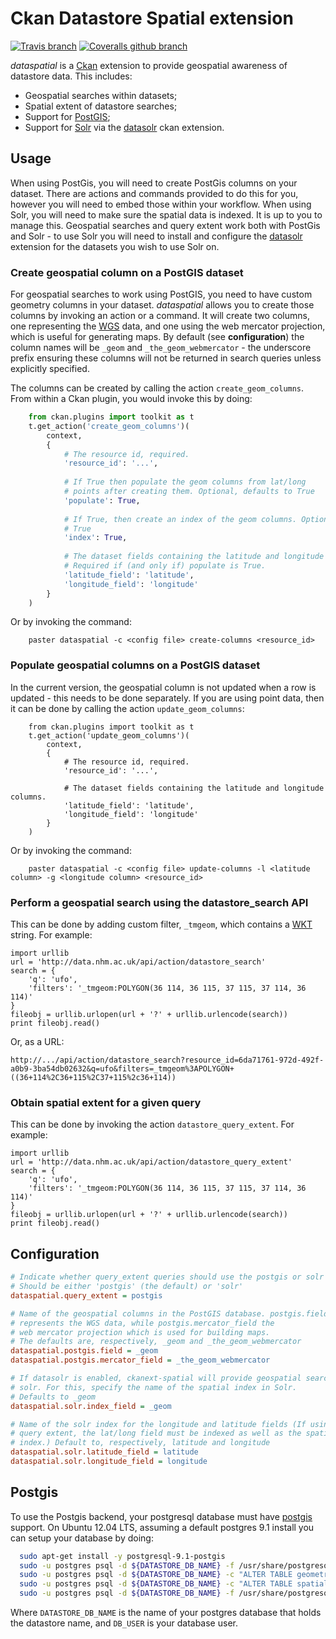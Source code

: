 Ckan Datastore Spatial extension
================================

[![Travis branch](https://img.shields.io/travis/NaturalHistoryMuseum/ckanext-dataspatial/master.svg?style=flat-square)](https://travis-ci.org/NaturalHistoryMuseum/ckanext-dataspatial) [![Coveralls github branch](https://img.shields.io/coveralls/github/NaturalHistoryMuseum/ckanext-dataspatial/master.svg?style=flat-square)](https://coveralls.io/github/NaturalHistoryMuseum/ckanext-dataspatial)

*dataspatial* is a [Ckan](http://ckan.org) extension to provide geospatial awareness of datastore data. This includes:

- Geospatial searches within datasets;
- Spatial extent of datastore searches;
- Support for [PostGIS](http://postgis.net);
- Support for [Solr](http://solr.org) via the [datasolr](http://github.com/NaturalHistoryMuseum/ckanext-datasolr) ckan extension.


Usage
-----

When using PostGis, you will need to create PostGis columns on your dataset. There are actions and commands provided to do this for you, however you will need to embed those within your workflow. When using Solr, you will need to make sure the spatial data is indexed. It is up to you to manage this. Geospatial searches and query extent work both with PostGis and Solr - to use Solr you will need to install and configure the [datasolr](http://github.com/NaturalHistoryMuseum/ckanext-datasolr) extension for the datasets you wish to use Solr on. 

### Create geospatial column on a PostGIS dataset

For geospatial searches to work using PostGIS, you need to have custom geometry columns in your dataset. *dataspatial* allows you to create those columns by invoking an action or a command. It will create two columns, one representing the [WGS](http://en.wikipedia.org/wiki/World_Geodetic_System) data, and one using the web mercator projection, which is useful for generating maps. By default (see **configuration**) the column names will be `_geom` and `_the_geom_webmercator` - the underscore prefix ensuring these columns will not be returned in search queries unless explicitly specified.

The columns can be created by calling the action `create_geom_columns`. From within a Ckan plugin, you would invoke this by doing:

```python
    from ckan.plugins import toolkit as t
    t.get_action('create_geom_columns')(
        context,
        {
            # The resource id, required.
            'resource_id': '...',
        
            # If True then populate the geom columns from lat/long
            # points after creating them. Optional, defaults to True
            'populate': True,
        
            # If True, then create an index of the geom columns. Optional, defaults to
            # True
            'index': True,
        
            # The dataset fields containing the latitude and longitude columns.
            # Required if (and only if) populate is True.
            'latitude_field': 'latitude',
            'longitude_field': 'longitude'
        }
    )
```
    

Or by invoking the command:

``` 
    paster dataspatial -c <config file> create-columns <resource_id>
```

### Populate geospatial columns on a PostGIS dataset

In the current version, the geospatial column is not updated when a row is updated - this needs to be done separately. If you are using point data, then it can be done by calling the action `update_geom_columns`:


```
    from ckan.plugins import toolkit as t
    t.get_action('update_geom_columns')(
        context,
        {
            # The resource id, required.
            'resource_id': '...',
        
            # The dataset fields containing the latitude and longitude columns.
            'latitude_field': 'latitude',
            'longitude_field': 'longitude'
        }
    )
```

Or by invoking the command:

``` 
    paster dataspatial -c <config file> update-columns -l <latitude column> -g <longitude column> <resource_id>
```

### Perform a geospatial search using the datastore_search API

This can be done by adding custom filter, `_tmgeom`, which contains a [WKT](http://en.wikipedia.org/wiki/Well-known_text) string. For example:

```
import urllib
url = 'http://data.nhm.ac.uk/api/action/datastore_search'
search = {
    'q': 'ufo',
    'filters': '_tmgeom:POLYGON(36 114, 36 115, 37 115, 37 114, 36 114)' 
}
fileobj = urllib.urlopen(url + '?' + urllib.urlencode(search))
print fileobj.read()
```

Or, as a URL:

```
http://.../api/action/datastore_search?resource_id=6da71761-972d-492f-a0b9-3ba54db02632&q=ufo&filters=_tmgeom%3APOLYGON+((36+114%2C36+115%2C37+115%2c36+114))
```

### Obtain spatial extent for a given query

This can be done by invoking the action `datastore_query_extent`. For example:

```
import urllib
url = 'http://data.nhm.ac.uk/api/action/datastore_query_extent'
search = {
    'q': 'ufo',
    'filters': '_tmgeom:POLYGON(36 114, 36 115, 37 115, 37 114, 36 114)' 
}
fileobj = urllib.urlopen(url + '?' + urllib.urlencode(search))
print fileobj.read()
```

Configuration
-------------

```ini
# Indicate whether query_extent queries should use the postgis or solr backend.
# Should be either 'postgis' (the default) or 'solr'
dataspatial.query_extent = postgis

# Name of the geospatial columns in the PostGIS database. postgis.field
# represents the WGS data, while postgis.mercator_field the
# web mercator projection which is used for building maps.
# The defaults are, respectively, _geom and _the_geom_webmercator
dataspatial.postgis.field = _geom
dataspatial.postgis.mercator_field = _the_geom_webmercator

# If datasolr is enabled, ckanext-spatial will provide geospatial search using
# solr. For this, specify the name of the spatial index in Solr. 
# Defaults to _geom
dataspatial.solr.index_field = _geom

# Name of the solr index for the longitude and latitude fields (If using solr 
# query extent, the lat/long field must be indexed as well as the spatial 
# index.) Default to, respectively, latitude and longitude
dataspatial.solr.latitude_field = latitude
dataspatial.solr.longitude_field = longitude
```

Postgis
-------
To use the Postgis backend, your postgresql database must have <a href="http://postgis.net/">postgis</a> support. On Ubuntu 12.04 LTS, assuming a
default postgres 9.1 install you can setup your database by doing:

```bash
  sudo apt-get install -y postgresql-9.1-postgis
  sudo -u postgres psql -d ${DATASTORE_DB_NAME} -f /usr/share/postgresql/9.1/contrib/postgis-1.5/postgis.sql
  sudo -u postgres psql -d ${DATASTORE_DB_NAME} -c "ALTER TABLE geometry_columns OWNER TO $DB_USER"
  sudo -u postgres psql -d ${DATASTORE_DB_NAME} -c "ALTER TABLE spatial_ref_sys OWNER TO $DB_USER"
  sudo -u postgres psql -d ${DATASTORE_DB_NAME} -f /usr/share/postgresql/9.1/contrib/postgis-1.5/spatial_ref_sys.sql
```

Where ```DATASTORE_DB_NAME``` is the name of your postgres database that holds the datastore name, and ```DB_USER``` is
your database user.

